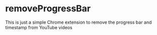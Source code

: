 # removeProgressBar
This is just a simple Chrome extension to remove the progress bar and timestamp from YouTube videos

